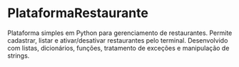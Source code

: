 # PlataformaRestaurante
Plataforma simples em Python para gerenciamento de restaurantes. Permite cadastrar, listar e ativar/desativar restaurantes pelo terminal. Desenvolvido com listas, dicionários, funções, tratamento de exceções e manipulação de strings.
